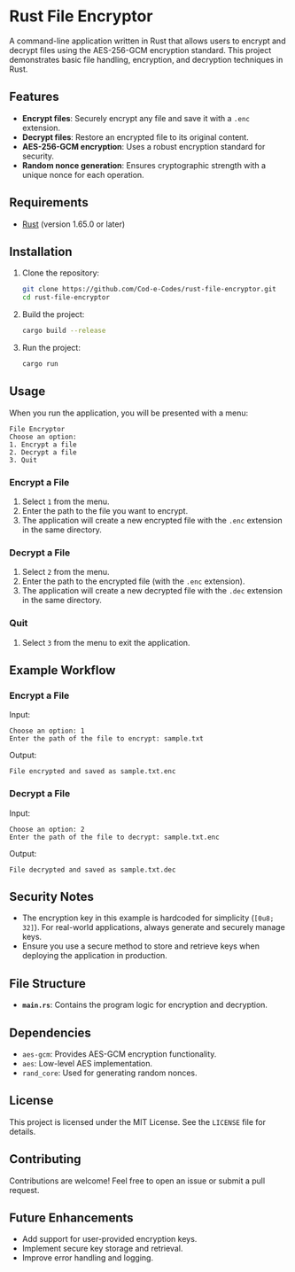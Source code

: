 # Rust File Encryptor

A command-line application written in Rust that allows users to encrypt and decrypt files using the AES-256-GCM encryption standard. This project demonstrates basic file handling, encryption, and decryption techniques in Rust.

## Features
- **Encrypt files**: Securely encrypt any file and save it with a `.enc` extension.
- **Decrypt files**: Restore an encrypted file to its original content.
- **AES-256-GCM encryption**: Uses a robust encryption standard for security.
- **Random nonce generation**: Ensures cryptographic strength with a unique nonce for each operation.

## Requirements
- [Rust](https://www.rust-lang.org/) (version 1.65.0 or later)

## Installation
1. Clone the repository:
   ```bash
   git clone https://github.com/Cod-e-Codes/rust-file-encryptor.git
   cd rust-file-encryptor
   ```
2. Build the project:
   ```bash
   cargo build --release
   ```
3. Run the project:
   ```bash
   cargo run
   ```

## Usage
When you run the application, you will be presented with a menu:

```
File Encryptor
Choose an option:
1. Encrypt a file
2. Decrypt a file
3. Quit
```

### Encrypt a File
1. Select `1` from the menu.
2. Enter the path to the file you want to encrypt.
3. The application will create a new encrypted file with the `.enc` extension in the same directory.

### Decrypt a File
1. Select `2` from the menu.
2. Enter the path to the encrypted file (with the `.enc` extension).
3. The application will create a new decrypted file with the `.dec` extension in the same directory.

### Quit
1. Select `3` from the menu to exit the application.

## Example Workflow
### Encrypt a File
Input:
```
Choose an option: 1
Enter the path of the file to encrypt: sample.txt
```
Output:
```
File encrypted and saved as sample.txt.enc
```

### Decrypt a File
Input:
```
Choose an option: 2
Enter the path of the file to decrypt: sample.txt.enc
```
Output:
```
File decrypted and saved as sample.txt.dec
```

## Security Notes
- The encryption key in this example is hardcoded for simplicity (`[0u8; 32]`). For real-world applications, always generate and securely manage keys.
- Ensure you use a secure method to store and retrieve keys when deploying the application in production.

## File Structure
- **`main.rs`**: Contains the program logic for encryption and decryption.

## Dependencies
- `aes-gcm`: Provides AES-GCM encryption functionality.
- `aes`: Low-level AES implementation.
- `rand_core`: Used for generating random nonces.

## License
This project is licensed under the MIT License. See the `LICENSE` file for details.

## Contributing
Contributions are welcome! Feel free to open an issue or submit a pull request.

## Future Enhancements
- Add support for user-provided encryption keys.
- Implement secure key storage and retrieval.
- Improve error handling and logging.

